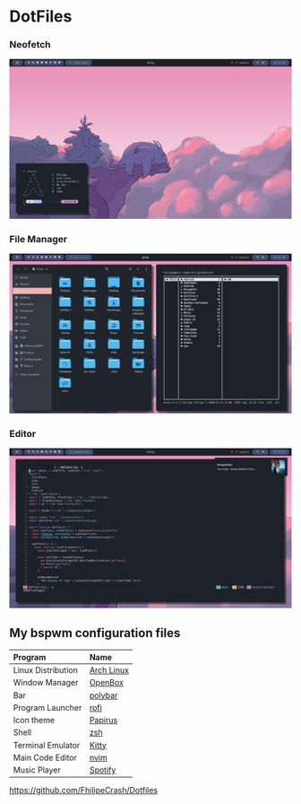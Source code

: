 # DotFiles

### Neofetch
![neofetch](/artworks/neofetch.png)

### File Manager
![file-manager](/artworks/file-manager.png)

### Editor
![editor](/artworks/nvim.png)

## My bspwm configuration files
| Program | Name |
| :--- | :--- |
| Linux Distribution | [Arch Linux](https://www.archlinux.org/) |
| Window Manager | [OpenBox](https://github.com/danakj/openbox) |
| Bar | [polybar](https://github.com/jaagr/polybar) |
| Program Launcher | [rofi](https://github.com/DaveDavenport/rofi) |
| Icon theme | [Papirus](https://github.com/PapirusDevelopmentTeam/papirus-icon-theme) |
| Shell | [zsh](https://www.zsh.org/) |
| Terminal Emulator | [Kitty](https://github.com/kovidgoyal/kitty) |
| Main Code Editor | [nvim](https://github.com/neovim/neovim) |
| Music Player | [Spotify](https://www.spotify.com) |

https://github.com/FhilipeCrash/Dotfiles

